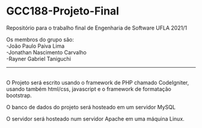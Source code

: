 # GCC188-Projeto-Final
Repositório para o trabalho final de Engenharia de Software UFLA 2021/1

Os membros do grupo são:
<br>
-João Paulo Paiva Lima
<br>
-Jonathan Nascimento Carvalho
<br>
-Rayner Gabriel Taniguchi
<hr>
<br>
O Projeto será escrito usando o framework de PHP chamado CodeIgniter, usando também html/css,
javascript e o framework de formatação bootstrap.

O banco de dados do projeto será hosteado em um servidor MySQL

O servidor será hosteado num servidor Apache em uma máquina Linux.
